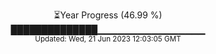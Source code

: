 <p align="center">
⏳Year Progress (46.99 %) <br>
██████████████▁▁▁▁▁▁▁▁▁▁▁▁▁▁▁▁ <br>
<sub>Updated: Wed, 21 Jun 2023 12:03:05 GMT</sub>
</p>

